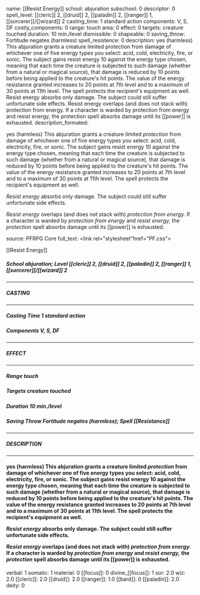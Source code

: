 name: [[Resist Energy]]
school: abjuration
subschool: 0
descriptor: 0
spell_level: [[cleric]] 2, [[druid]] 2, [[paladin]] 2, [[ranger]] 1, [[sorcerer]]/[[wizard]] 2
casting_time: 1 standard action
components: V, S, DF
costly_components: 0
range: touch
area: 0
effect: 0
targets: creature touched
duration: 10 min./level
dismissible: 0
shapeable: 0
saving_throw: Fortitude negates (harmless)
spell_resistence: 0
description: yes (harmless) This abjuration grants a creature limited protection from damage of whichever one of five energy types you select: acid, cold, electricity, fire, or sonic. The subject gains resist energy 10 against the energy type chosen, meaning that each time the creature is subjected to such damage (whether from a natural or magical source), that damage is reduced by 10 points before being applied to the creature's hit points. The value of the energy resistance granted increases to 20 points at 7th level and to a maximum of 30 points at 11th level. The spell protects the recipient's equipment as well.  Resist energy absorbs only damage. The subject could still suffer unfortunate side effects.  Resist energy overlaps (and does not stack with) protection from energy. If a character is warded by protection from energy and resist energy, the protection spell absorbs damage until its [[power]] is exhausted.
description_formated: <p>yes (harmless) This abjuration grants a creature limited <i>protection</i> from damage of whichever one of five energy types you select: acid, cold, electricity, fire, or sonic. The subject gains resist energy 10 against the energy type chosen, meaning that each time the creature is subjected to such damage (whether from a natural or magical source), that damage is reduced by 10 points before being applied to the creature's hit points. The value of the energy resistance granted increases to 20 points at 7th level and to a maximum of 30 points at 11th level. The spell protects the recipient's equipment as well.</p><p><i>Resist energy</i> absorbs only damage. The subject could still suffer unfortunate side effects.</p><p><i>Resist energy</i> overlaps (and does not stack with) <i><i><i>protection</i> from energy</i>.</i> If a character is warded by <i><i>protection</i> from energy</i> and <i>resist energy,</i> the <i>protection</i> spell absorbs damage until its [[power]] is exhausted.</p>
source: PFRPG Core
full_text: <link rel="stylesheet"href="PF.css"><div class="heading"><p class="alignleft">[[Resist Energy]]</p><div style="clear: both;"></div></div><div><h5><b>School </b>abjuration; <b>Level </b>[[cleric]] 2, [[druid]] 2, [[paladin]] 2, [[ranger]] 1, [[sorcerer]]/[[wizard]] 2</h5></div><hr/><div><h5><b>CASTING</b></h5></div><hr/><div><h5><b>Casting Time </b>1 standard action</h5><h5><b>Components </b>V, S, DF</h5></div><hr/><div><h5><b>EFFECT</b></h5></div><hr/><div><h5><b>Range </b>touch</h5><h5><b>Targets </b>creature touched</h5><h5><b>Duration </b>10 min./level</h5><h5><b>Saving Throw </b>Fortitude negates (harmless); <b>Spell [[Resistance]] </b></h5></div><hr/><div><h5><b>DESCRIPTION</b></h5></div><hr/><div><h4><p>yes (harmless) This abjuration grants a creature limited <i>protection</i> from damage of whichever one of five energy types you select: acid, cold, electricity, fire, or sonic. The subject gains resist energy 10 against the energy type chosen, meaning that each time the creature is subjected to such damage (whether from a natural or magical source), that damage is reduced by 10 points before being applied to the creature's hit points. The value of the energy resistance granted increases to 20 points at 7th level and to a maximum of 30 points at 11th level. The spell protects the recipient's equipment as well.</p><p><i>Resist energy</i> absorbs only damage. The subject could still suffer unfortunate side effects.</p><p><i>Resist energy</i> overlaps (and does not stack with) <i><i><i>protection</i> from energy</i>.</i> If a character is warded by <i><i>protection</i> from energy</i> and <i>resist energy,</i> the <i>protection</i> spell absorbs damage until its [[power]] is exhausted.</p></h4></div>
verbal: 1
somatic: 1
material: 0
[[focus]]: 0
divine_[[focus]]: 1
sor: 2.0
wiz: 2.0
[[cleric]]: 2.0
[[druid]]: 2.0
[[ranger]]: 1.0
[[bard]]: 0
[[paladin]]: 2.0
deity: 0
